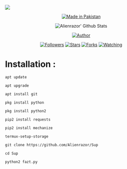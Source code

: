![](https://img.shields.io/badge/Alienrazor-Alienrazor-orange?style=for-the-badge&logo=python.svg) 
<p align="center">
<a href="#"><img title="Made in Pakistan" src="https://img.shields.io/badge/MADE%20IN-Pakistan-green?colorA=%23ff0000&colorB=%23017e40&style=for-the-badge"></a>
</p>
<p align="center">
  <img alt="Alienrazor' Github Stats" src="https://github-readme-stats.vercel.app/api?username=Alienrazor&show_icons=true&include_all_commits=true&hide_border=true" />
<!--  <img alt="profile pic" width="195px" src="https://avatars2.githubusercontent.com/u/26059688?s=460&u=d41b000a62eab50d000c3da604d151cec27bd850&v=4" />  -->
<!--  <img src="https://github-readme-stats.anuraghazra1.vercel.app/api/top-langs/?username=Alienrazor&hide=ruby,perl&hide_border=true" />  -->
</p>

<p align="center">
<p align="center">
<p align="center">
<a href="https://github.com/Alienrazor"><img title="Author" src="https://img.shields.io/badge/Author-Alienrazor-red.svg?style=for-the-badge&logo=github"></a>
</p>
<p align="center">
<a href="https://github.com/Alienrazor/followers"><img title="Followers" src="https://img.shields.io/github/followers/Alienrazor?color=blue&style=flat-square"></a>
<a href="https://github.com/Alienrazor/World/stargazers/"><img title="Stars" src="https://img.shields.io/github/stars/Alienrazor/World?color=red&style=flat-square"></a>
<a href="https://github.com/Alienrazor/World/network/members"><img title="Forks" src="https://img.shields.io/github/forks/Alienrazor/World?color=red&style=flat-square"></a>
<a href="https://github.com/Alienrazor/World/watchers"><img title="Watching" src="https://img.shields.io/github/watchers/Alienrazor/World?label=Watchers&color=blue&style=flat-square"></a>
</p>



# Installation :

 `apt update`

 `apt upgrade`

 `apt install git`

 `pkg install python`

 `pkg install python2`

 `pip2 install requests`

 `pip2 install mechanize`

 `termux-setup-storage`

 `git clone https://github.com/Alienrazor/Sup`

 `cd Sup`

 `python2 fazt.py`



